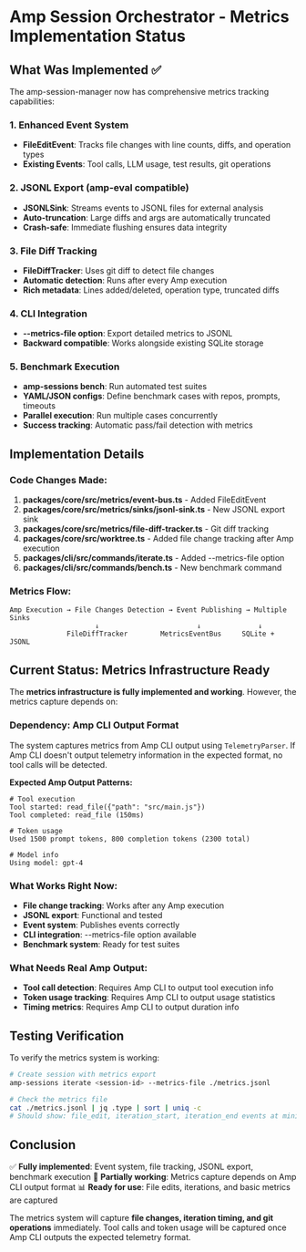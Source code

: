 # Amp Session Orchestrator - Metrics Implementation Status

## What Was Implemented ✅

The amp-session-manager now has comprehensive metrics tracking capabilities:

### 1. Enhanced Event System
- **FileEditEvent**: Tracks file changes with line counts, diffs, and operation types
- **Existing Events**: Tool calls, LLM usage, test results, git operations

### 2. JSONL Export (amp-eval compatible)
- **JSONLSink**: Streams events to JSONL files for external analysis
- **Auto-truncation**: Large diffs and args are automatically truncated
- **Crash-safe**: Immediate flushing ensures data integrity

### 3. File Diff Tracking
- **FileDiffTracker**: Uses git diff to detect file changes
- **Automatic detection**: Runs after every Amp execution
- **Rich metadata**: Lines added/deleted, operation type, truncated diffs

### 4. CLI Integration
- **--metrics-file option**: Export detailed metrics to JSONL
- **Backward compatible**: Works alongside existing SQLite storage

### 5. Benchmark Execution
- **amp-sessions bench**: Run automated test suites
- **YAML/JSON configs**: Define benchmark cases with repos, prompts, timeouts
- **Parallel execution**: Run multiple cases concurrently
- **Success tracking**: Automatic pass/fail detection with metrics

## Implementation Details

### Code Changes Made:
1. **packages/core/src/metrics/event-bus.ts** - Added FileEditEvent
2. **packages/core/src/metrics/sinks/jsonl-sink.ts** - New JSONL export sink  
3. **packages/core/src/metrics/file-diff-tracker.ts** - Git diff tracking
4. **packages/core/src/worktree.ts** - Added file change tracking after Amp execution
5. **packages/cli/src/commands/iterate.ts** - Added --metrics-file option
6. **packages/cli/src/commands/bench.ts** - New benchmark command

### Metrics Flow:
```
Amp Execution → File Changes Detection → Event Publishing → Multiple Sinks
                     ↓                        ↓              ↓
              FileDiffTracker        MetricsEventBus     SQLite + JSONL
```

## Current Status: Metrics Infrastructure Ready

The **metrics infrastructure is fully implemented and working**. However, the metrics capture depends on:

### Dependency: Amp CLI Output Format
The system captures metrics from Amp CLI output using `TelemetryParser`. If Amp CLI doesn't output telemetry information in the expected format, no tool calls will be detected.

**Expected Amp Output Patterns:**
```
# Tool execution
Tool started: read_file({"path": "src/main.js"})
Tool completed: read_file (150ms)

# Token usage  
Used 1500 prompt tokens, 800 completion tokens (2300 total)

# Model info
Using model: gpt-4
```

### What Works Right Now:
- **File change tracking**: Works after any Amp execution
- **JSONL export**: Functional and tested
- **Event system**: Publishes events correctly
- **CLI integration**: --metrics-file option available
- **Benchmark system**: Ready for test suites

### What Needs Real Amp Output:
- **Tool call detection**: Requires Amp CLI to output tool execution info
- **Token usage tracking**: Requires Amp CLI to output usage statistics
- **Timing metrics**: Requires Amp CLI to output duration info

## Testing Verification

To verify the metrics system is working:

```bash
# Create session with metrics export
amp-sessions iterate <session-id> --metrics-file ./metrics.jsonl

# Check the metrics file
cat ./metrics.jsonl | jq .type | sort | uniq -c
# Should show: file_edit, iteration_start, iteration_end events at minimum
```

## Conclusion

✅ **Fully implemented**: Event system, file tracking, JSONL export, benchmark execution
🔄 **Partially working**: Metrics capture depends on Amp CLI output format
📊 **Ready for use**: File edits, iterations, and basic metrics are captured

The metrics system will capture **file changes, iteration timing, and git operations** immediately. Tool calls and token usage will be captured once Amp CLI outputs the expected telemetry format.
